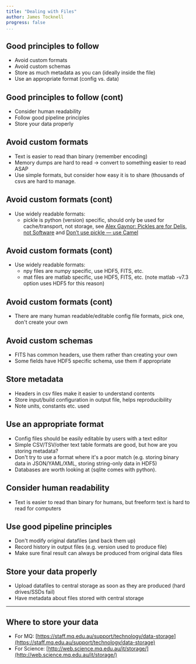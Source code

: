 ```yaml
---
title: "Dealing with Files"
author: James Tocknell
progress: false
...
```


## Good principles to follow

* Avoid custom formats
* Avoid custom schemas
* Store as much metadata as you can (ideally inside the file)
* Use an appropriate format (config vs. data)

## Good principles to follow (cont)
* Consider human readability
* Follow good pipeline principles
* Store your data properly

## Avoid custom formats

* Text is easier to read than binary (remember encoding)
* Memory dumps are hard to read -> convert to something easier to read ASAP
* Use simple formats, but consider how easy it is to share (thousands of csvs
  are hard to manage.


## Avoid custom formats (cont)
* Use widely readable formats:
    * pickle is python (version) specific, should only be used for
      cache/transport, not storage, see [Alex Gaynor: Pickles are for Delis, not Software](https://www.youtube.com/watch?v=7KnfGDajDQw)
      and [Don’t use pickle — use Camel](https://eev.ee/release/2015/10/15/dont-use-pickle-use-camel/)

## Avoid custom formats (cont)
* Use widely readable formats:
    * npy files are numpy specific, use HDF5, FITS, etc.
    * mat files are matlab specific, use HDF5, FITS, etc. (note matlab -v7.3
      option uses HDF5 for this reason)

## Avoid custom formats (cont)
* There are many human readable/editable config file formats, pick one, don't
  create your own

## Avoid custom schemas
* FITS has common headers, use them rather than creating your own
* Some fields have HDF5 specific schema, use them if appropriate

## Store metadata
* Headers in csv files make it easier to understand contents
* Store input/build configuration in output file, helps reproducibility
* Note units, constants etc. used

## Use an appropriate format
* Config files should be easily editable by users with a text editor
* Simple CSV/TSV/other text table formats are good, but how are you storing
  metadata?
* Don't try to use a format where it's a poor match (e.g. storing binary data in
  JSON/YAML/XML, storing string-only data in HDF5)
* Databases are worth looking at (sqlite comes with python).

## Consider human readability
* Text is easier to read than binary for humans, but freeform text is hard to
  read for computers

## Use good pipeline principles
* Don't modify original datafiles (and back them up)
* Record history in output files (e.g. version used to produce file)
* Make sure final result can always be produced from original data files

## Store your data properly
* Upload datafiles to central storage as soon as they are produced (hard
  drives/SSDs fail)
* Have metadata about files stored with central storage

---

## Where to store your data
* For MQ: [https://staff.mq.edu.au/support/technology/data-storage](https://staff.mq.edu.au/support/technology/data-storage)
* For Science: [http://web.science.mq.edu.au/it/storage/](http://web.science.mq.edu.au/it/storage/)
